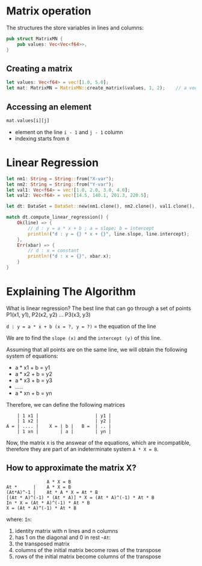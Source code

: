 # Matrix operation
The structures the store variables in lines and columns:
```rust
pub struct MatrixMN {
    pub values: Vec<Vec<f64>>,
}
```

## Creating a matrix
```rust
let values: Vec<f64> = vec![1.0, 5.0];
let mat: MatrixMN = MatrixMN::create_matrix(&values, 1, 2);    // a vector of f64, nr of lines, nr of columns
```

## Accessing an element
```rust
mat.values[i][j]
```
- element on the line `i - 1` and `j - 1` column
- indexing starts from `0`


# Linear Regression

```rust
let nm1: String = String::from("X-var");
let nm2: String = String::from("Y-var");
let val1: Vec<f64> = vec![1.0, 2.0, 3.0, 4.0];
let val2: Vec<f64> = vec![14.5, 140.1, 201.3, 220.5];

let dt: DataSet = DataSet::new(nm1.clone(), nm2.clone(), val1.clone(), val2.clone());

match dt.compute_linear_regression() {
    Ok(line) => {
        // d : y = a * x + b ; a = slope; b = intercept
        println!("d : y = {} * x + {}", line.slope, line.intercept);
    },
    Err(xbar) => {
        // d : x = constant
        println!("d : x = {}", xbar.x);
    }
}

```


# Explaining The Algorithm
What is linear regression?
The best line that can go through a set of points P1(x1, y1), P2(x2, y2) ... P3(x3, y3)

`d : y = a * x + b (x = ?, y = ?)` = the equation of the line

We are to find the `slope (x)` and the `intercept (y)` of this line.

Assuming that all points are on the same line,
we will obtain the following system of equations:
- a * x1 + b = y1
- a * x2 + b = y2
- a * x3 + b = y3
- .....
- a * xn + b = yn


Therefore, we can define the following matrices
```
    | 1 x1 |                     | y1 |
    | 1 x2 |                     | y2 |
A = | .... |    X = | b |   B =  | .. |
    | 1 xn |        | a |        | yn |
```


Now, the matrix `X` is the answear of the equations,
which are incompatible, therefore they are part of an indeterminate system `A * X = B`.

## How to approximate the matrix X?
```
               A * X = B
At *      |    A * X = B
(At*A)^-1 |    At * A * X = At * B
[(At * A)^(-1) * (At * A)] * X = (At * A)^(-1) * At * B
In * X = (At * A)^(-1) * At * B
X = (At * A)^(-1) * At * B
```


where:
`In`:
 1. identity matrix with n lines and n columns
 2. has 1 on the diagonal and 0 in rest
-`At`:
 1. the transposed matrix
 2. columns of the initial matrix become rows of the transpose 
 3. rows of the initial matrix become columns of the transpose 
